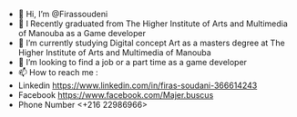 - 👋 Hi, I’m @Firassoudeni
- 👀 I Recently graduated from The Higher Institute of Arts and Multimedia of Manouba as a Game developer
- 🌱 I’m currently studying Digital concept Art as a masters degree at The Higher Institute of Arts and Multimedia of Manouba
- 💞️ I’m looking to find a job or a part time as a game developer 
- 📫 How to reach me :
- Linkedin <https://www.linkedin.com/in/firas-soudani-366614243>
- Facebook <https://www.facebook.com/Majer.buscus>
- Phone Number <+216 22986966>
